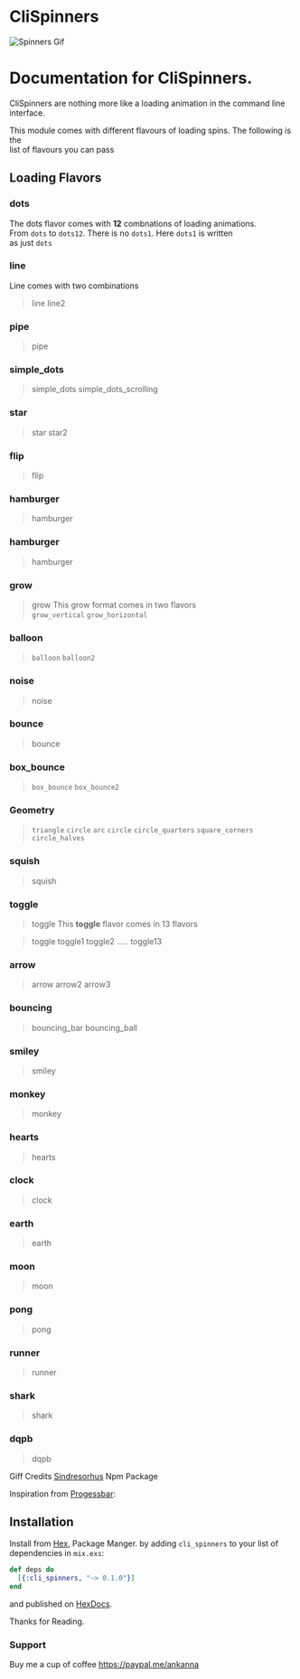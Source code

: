 # CliSpinners

![Spinners Gif](assets/images/spinners.gif)

# Documentation for CliSpinners.
CliSpinners are nothing more like a loading animation in the command line     
interface.                

This module comes with different flavours of loading spins. The following is the        
list of flavours you can pass

## Loading Flavors        

### dots
The dots  flavor comes with **12** combnations of loading animations.      
From `dots` to `dots12`. There is no `dots1`. Here `dots1` is written      
as just `dots`

### line
Line comes with two combinations          
> line line2

### pipe
> pipe

### simple_dots
> simple_dots  simple_dots_scrolling

### star
> star  star2

### flip
> flip
### hamburger
> hamburger
### hamburger
> hamburger
### grow
> grow
This grow format comes in two flavors           
> `grow_vertical` `grow_horizontal`

### balloon
> `balloon` `balloon2`
### noise
> noise
### bounce
> bounce
### box_bounce
> `box_bounce` `box_bounce2`
### Geometry
> `triangle` `circle` `arc` `circle` `circle_quarters` `square_corners` `circle_halves`
### squish
> squish
### toggle
> toggle
This **toggle** flavor comes in 13 flavors          

> toggle toggle1 toggle2 ..... toggle13
### arrow
> arrow arrow2 arrow3

### bouncing
> bouncing_bar bouncing_ball

### smiley
> smiley
### monkey
> monkey
### hearts
> hearts
### clock
> clock
### earth
> earth
### moon
> moon
### pong
> pong
### runner
> runner
### shark
> shark
### dqpb
> dqpb


Giff Credits [Sindresorhus](https://raw.githubusercontent.com/sindresorhus/cli-spinners/master/screenshot.gif) Npm Package 

Inspiration from [Progessbar](https://github.com/henrik/progress_bar):

## Installation

Install from [Hex](https://hex.pm/docs/publish), Package Manger.
by adding `cli_spinners` to your list of dependencies in `mix.exs`:

```elixir
def deps do
  [{:cli_spinners, "~> 0.1.0"}]
end
```

and published on [HexDocs](https://hexdocs.pm).

Thanks for Reading.

### Support

Buy me a cup of coffee https://paypal.me/ankanna
